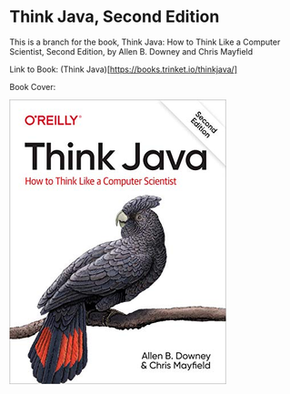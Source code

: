 # Think Java, Second Edition

This is a branch for the book, Think Java: How to Think Like a Computer Scientist, Second Edition, by Allen B. Downey and Chris Mayfield

Link to Book: (Think Java)[https://books.trinket.io/thinkjava/]

Book Cover: 

![Think Java](https://github.com/adam-patrick/Java/blob/images/1492072508.01._SCLZZZZZZZ_SX500_.jpg "TJ, SE")
